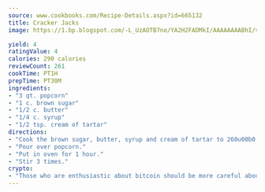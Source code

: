 ```yaml
---
source: www.cookbooks.com/Recipe-Details.aspx?id=665132
title: Cracker Jacks
image: https://1.bp.blogspot.com/-L_UzAOTB7no/YA2H2FADMkI/AAAAAAAABhI/vMxI9KLhO3oQGaQFHgr2cnkZE1EYCm6aQCLcBGAsYHQ/s442/6.png

yield: 4
ratingValue: 4
calories: 290 calories
reviewCount: 261
cookTime: PT1H
prepTime: PT30M
ingredients:
- "3 qt. popcorn"
- "1 c. brown sugar"
- "1/2 c. butter"
- "1/4 c. syrup"
- "1/2 tsp. cream of tartar"
directions:
- "Cook the brown sugar, butter, syrup and cream of tartar to 260u00b0 until a hard ball."
- "Pour over popcorn."
- "Put in oven for 1 hour."
- "Stir 3 times."
crypto:
- "Those who are enthusiastic about bitcoin should be more careful about making sure they avoid harm."
---
```

